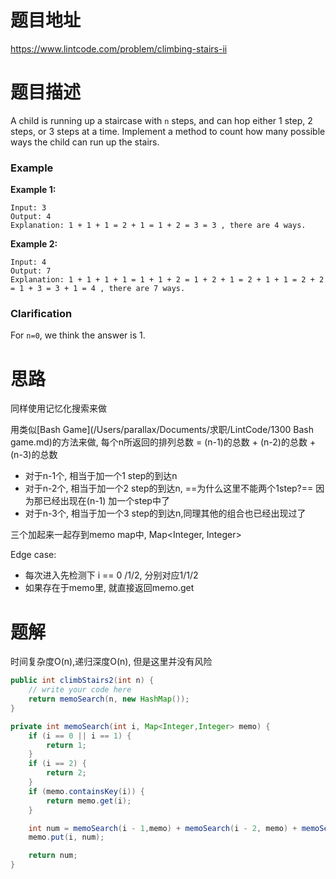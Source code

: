 # 题目地址

https://www.lintcode.com/problem/climbing-stairs-ii



# 题目描述

A child is running up a staircase with `n` steps, and can hop either 1 step, 2 steps, or 3 steps at a time. Implement a method to count how many possible ways the child can run up the stairs.

### Example

**Example 1:**

```plain
Input: 3
Output: 4
Explanation: 1 + 1 + 1 = 2 + 1 = 1 + 2 = 3 = 3 , there are 4 ways.
```

**Example 2:**

```plain
Input: 4
Output: 7
Explanation: 1 + 1 + 1 + 1 = 1 + 1 + 2 = 1 + 2 + 1 = 2 + 1 + 1 = 2 + 2 = 1 + 3 = 3 + 1 = 4 , there are 7 ways.
```

### Clarification

For `n=0`, we think the answer is 1.



# 思路

同样使用记忆化搜索来做

用类似[Bash Game](/Users/parallax/Documents/求职/LintCode/1300 Bash game.md)的方法来做, 每个n所返回的排列总数 = (n-1)的总数 + (n-2)的总数 + (n-3)的总数

+ 对于n-1个, 相当于加一个1 step的到达n
+ 对于n-2个, 相当于加一个2 step的到达n, ==为什么这里不能两个1step?== 因为那已经出现在(n-1) 加一个step中了
+ 对于n-3个, 相当于加一个3 step的到达n,同理其他的组合也已经出现过了

三个加起来一起存到memo map中, Map<Integer, Integer>

Edge case:

+ 每次进入先检测下 i == 0 /1/2, 分别对应1/1/2
+ 如果存在于memo里, 就直接返回memo.get



# 题解

时间复杂度O(n),递归深度O(n), 但是这里并没有风险

```java
public int climbStairs2(int n) {
    // write your code here
    return memoSearch(n, new HashMap());
}

private int memoSearch(int i, Map<Integer,Integer> memo) {
    if (i == 0 || i == 1) {
        return 1;
    }
    if (i == 2) {
        return 2;
    }
    if (memo.containsKey(i)) {
        return memo.get(i);
    }

    int num = memoSearch(i - 1,memo) + memoSearch(i - 2, memo) + memoSearch(i - 3, memo);
    memo.put(i, num);

    return num;
}
```









